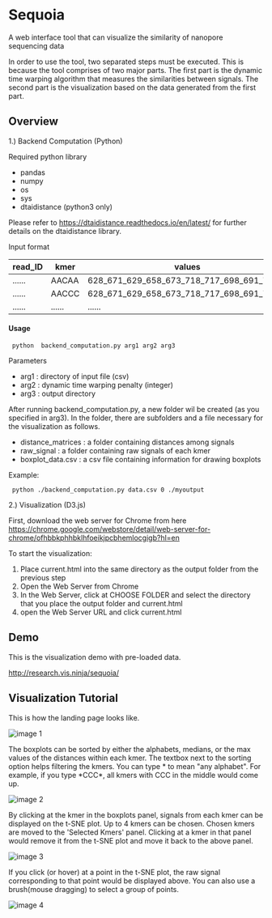 # Sequoia

A web interface tool that can visualize the similarity of nanopore sequencing data

In order to use the tool, two separated steps must be executed.  This is because the tool comprises of two major parts. The first part is the dynamic time warping algorithm that measures the similarities between signals. The second part is the visualization based on the data generated from the first part.	

## Overview

1.) Backend Computation (Python)

Required python library
* pandas
* numpy
* os 
* sys
* dtaidistance (python3 only)

Please refer to https://dtaidistance.readthedocs.io/en/latest/ for further details on the dtaidistance library.

Input format 

read_ID | kmer | values
------------ | ------------- | ------------
...... | AACAA | 628_671_629_658_673_718_717_698_691_700....
...... | AACCC | 628_671_629_658_673_718_717_698_691_700....
...... | ...... | ......
 
#### Usage

``` python  backend_computation.py arg1 arg2 arg3```

Parameters 
* arg1 : directory of input file (csv)
* arg2 : dynamic time warping penalty (integer)
* arg3 : output directory

After running backend_computation.py, a new folder wil be created (as you specified in arg3). In the folder, there are subfolders and a file necessary for the visualization as follows.
* distance_matrices : a folder containing distances among signals
* raw_signal : a folder containing raw signals of each kmer
* boxplot_data.csv : a csv file containing information for drawing boxplots 

Example:

``` python ./backend_computation.py data.csv 0 ./myoutput```


2.) Visualization (D3.js)

First, download the web server for Chrome from here
https://chrome.google.com/webstore/detail/web-server-for-chrome/ofhbbkphhbklhfoeikjpcbhemlocgigb?hl=en

To start the visualization:
1. Place current.html into the same directory as the output folder from the previous step
2. Open the Web Server from Chrome
3. In the Web Server, click at CHOOSE FOLDER and select the directory that you place the output folder and current.html
4. open the Web Server URL and click current.html

## Demo
This is the visualization demo with pre-loaded data. 

http://research.vis.ninja/sequoia/

## Visualization Tutorial

This is how the landing page looks like.

![image 1](/images/first_screen.png)

The boxplots can be sorted by either the alphabets, medians, or the max values of the distances within each kmer. The textbox next to the sorting option helps filtering the kmers. You can type \* to mean "any alphabet". For example, if you type \*CCC\*, all kmers with CCC in the middle would come up. 

![image 2](/images/textbox.png)

By clicking at the kmer in the boxplots panel, signals from each kmer can be displayed on the t-SNE plot. Up to 4 kmers can be chosen. Chosen kmers are moved to the 'Selected  Kmers' panel. Clicking at a kmer in that panel would remove it from the t-SNE plot and move it back to the above panel.

![image 3](/images/second_screen.png)


If you click (or hover) at a point in the t-SNE plot, the raw signal corresponding to that point would be displayed above. You can also use a brush(mouse dragging) to select a group of points.

![image 4](/images/brush.png)



